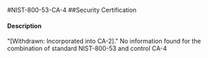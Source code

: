 #NIST-800-53-CA-4
##Security Certification
#### Description
"[Withdrawn: Incorporated into CA-2]."
No information found for the combination of standard NIST-800-53 and control CA-4
